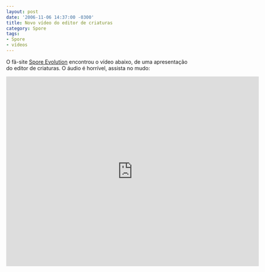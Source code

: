 ```yaml
---
layout: post
date: '2006-11-06 14:37:00 -0300'
title: Novo vídeo do editor de criaturas
category: Spore
tags:
- Spore
- vídeos
---
```

O fã-site [Spore Evolution](http://www.spore.com.ar/index.php?start_from=28&ucat=&archive=&subaction=&id=&) encontrou o vídeo abaixo, de uma apresentação do editor de criaturas. O áudio é horrível, assista no mudo:

<iframe width="680" height="510" src="https://www.youtube.com/embed/C_Bc6QRxfFg" frameborder="0" allow="accelerometer; autoplay; encrypted-media; gyroscope; picture-in-picture" allowfullscreen></iframe>